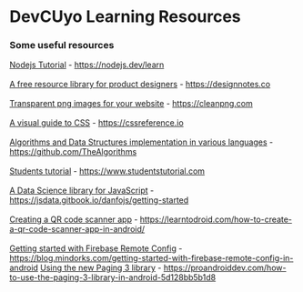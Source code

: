 # DevCUyo Learning Resources

### Some useful resources


[Nodejs Tutorial](https://nodejs.dev/learn) - https://nodejs.dev/learn
<br><br>
[A free resource library for product designers](https://designnotes.co) - https://designnotes.co
<br><br>
[Transparent png images for your website](https://cleanpng.com) - https://cleanpng.com
<br><br>
[A visual guide to CSS](https://cssreference.io) - https://cssreference.io
<br><br>
[Algorithms and Data Structures implementation in various languages](https://github.com/TheAlgorithms) - https://github.com/TheAlgorithms
<br><br>
[Students tutorial](https://www.studentstutorial.com) - https://www.studentstutorial.com 
<br><br>
[A Data Science library for JavaScript](https://jsdata.gitbook.io/danfojs) - https://jsdata.gitbook.io/danfojs/getting-started
<br><br>
[Creating a QR code scanner app](https://learntodroid.com/how-to-create-a-qr-code-scanner-app-in-android/) - https://learntodroid.com/how-to-create-a-qr-code-scanner-app-in-android/
<br><br>
[Getting started with Firebase Remote Config](https://blog.mindorks.com/getting-started-with-firebase-remote-config-in-android) - https://blog.mindorks.com/getting-started-with-firebase-remote-config-in-android
[Using the new Paging 3 library](https://proandroiddev.com/how-to-use-the-paging-3-library-in-android-5d128bb5b1d8) - https://proandroiddev.com/how-to-use-the-paging-3-library-in-android-5d128bb5b1d8
